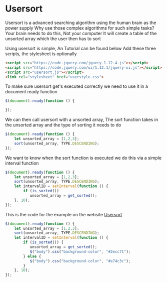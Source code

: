 # Usersort
Usersort is a advanced searching algorithm using the human brain as the power supply 
Why use those complex algorithms for such simple tasks? Your brain needs to do this, Not your computer 
It will create a table of the unsorted array which the user then has to sort 

Using usersort is simple, An Tutorial can be found below 
Add these three scripts, the stylesheet is optionally

```html
<script src="https://code.jquery.com/jquery-1.12.4.js"></script>
<script src="https://code.jquery.com/ui/1.12.1/jquery-ui.js"></script>
<script src="usersort.js"></script>
<link rel="stylesheet" href="userstyle.css">
```

To make sure usersort get's executed correctly we need to use it in a document ready function

```javascript
$(document).ready(function () {

});
```

We can then call usersort with a unsorted array, The sort function takes in the unsorted array and the type of sorting it needs to do

```javascript
$(document).ready(function () {
    let unsorted_array = [1,2,3];
    sort(unsorted_array, TYPE.DESCENDING);
});
```

We want to know when the sort function is executed we do this via a simple interval function

```javascript
$(document).ready(function () {
    let unsorted_array = [1,2,3];
    sort(unsorted_array, TYPE.DESCENDING);
    let intervalID = setInterval(function () {
        if (is_sorted()) 
           unsorted_array = get_sorted();
    }, 10);
});
```

This is the code for the example on the website [Usersort](https://usersort.rutgerklamer.nl)

```javascript
$(document).ready(function () {
    let unsorted_array = [1,2,3];
    sort(unsorted_array, TYPE.DESCENDING);
    let intervalID = setInterval(function () {
        if (is_sorted()) {
           unsorted_array = get_sorted();
           $("body").css("background-color", "#2ecc71");
        } else {
           $("body").css("background-color", "#e74c3c");
        }
    }, 10);
});
```

